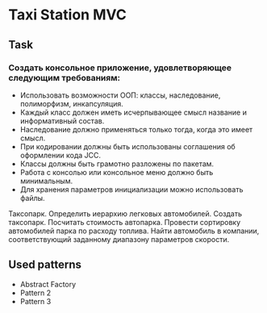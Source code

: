 # Taxi Station MVC

## Task

### Создать консольное приложение, удовлетворяющее следующим требованиям:

*	Использовать возможности ООП: классы, наследование, полиморфизм, инкапсуляция.
*	Каждый класс должен иметь исчерпывающее смысл название и информативный состав.
*	Наследование должно применяться только тогда, когда это имеет смысл.
*	При кодировании должны быть использованы соглашения об оформлении кода JCC.
*	Классы должны быть грамотно разложены по пакетам.
*	Работа с консолью или консольное меню должно быть минимальным.
*	Для хранения параметров инициализации можно использовать файлы.

Таксопарк. Определить иерархию легковых автомобилей. Создать таксопарк. Посчитать стоимость автопарка. 
Провести сортировку автомобилей парка по расходу топлива. 
Найти автомобиль в компании, соответствующий заданному диапазону параметров скорости.

## Used patterns
* Abstract Factory
* Pattern 2
* Pattern 3